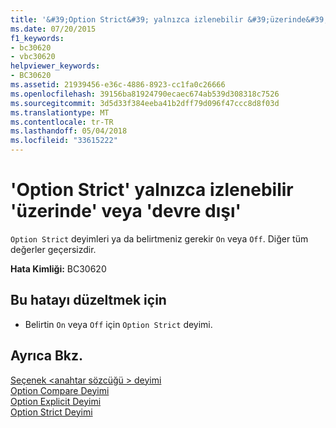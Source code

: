 ```yaml
---
title: '&#39;Option Strict&#39; yalnızca izlenebilir &#39;üzerinde&#39; veya &#39;devre dışı&#39;'
ms.date: 07/20/2015
f1_keywords:
- bc30620
- vbc30620
helpviewer_keywords:
- BC30620
ms.assetid: 21939456-e36c-4886-8923-cc1fa0c26666
ms.openlocfilehash: 39156ba81924790ecaec674ab539d308318c7526
ms.sourcegitcommit: 3d5d33f384eeba41b2dff79d096f47ccc8d8f03d
ms.translationtype: MT
ms.contentlocale: tr-TR
ms.lasthandoff: 05/04/2018
ms.locfileid: "33615222"
---
```

# <a name="39option-strict39-can-be-followed-only-by-39on39-or-39off39"></a>&#39;Option Strict&#39; yalnızca izlenebilir &#39;üzerinde&#39; veya &#39;devre dışı&#39;
`Option Strict` deyimleri ya da belirtmeniz gerekir `On` veya `Off`. Diğer tüm değerler geçersizdir.  
  
 **Hata Kimliği:** BC30620  
  
## <a name="to-correct-this-error"></a>Bu hatayı düzeltmek için  
  
-   Belirtin `On` veya `Off` için `Option Strict` deyimi.  
  
## <a name="see-also"></a>Ayrıca Bkz.  
 [Seçenek \<anahtar sözcüğü > deyimi](../../visual-basic/language-reference/statements/option-keyword-statement.md)  
 [Option Compare Deyimi](../../visual-basic/language-reference/statements/option-compare-statement.md)  
 [Option Explicit Deyimi](../../visual-basic/language-reference/statements/option-explicit-statement.md)  
 [Option Strict Deyimi](../../visual-basic/language-reference/statements/option-strict-statement.md)
